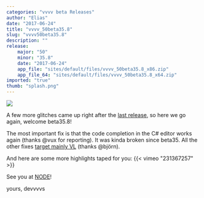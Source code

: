 ```yaml
---
categories: "vvvv beta Releases"
author: "Elias"
date: "2017-06-24"
title: "vvvv_50beta35.8"
slug: "vvvv50beta35.8"
description: ""
release: 
    major: "50"
    minor: "35.8"
    date: "2017-06-24"
    app_file: "sites/default/files/vvvv_50beta35.8_x86.zip"
    app_file_64: "sites/default/files/vvvv_50beta35.8_x64.zip"
imported: "true"
thumb: "splash.png"
---
```



![](splash.png)

A few more glitches came up right after the [last release](/blog/2017/vvvv50beta35.7), so here we go again, welcome beta35.8!

The most important fix is that the code completion in the C# editor works again (thanks @vux for reporting). It was kinda broken since beta35. All the other fixes [target mainly VL](https://betadocs.vvvv.org/changelog/index.html) (thanks @björn).

And here are some more highlights taped for you:
{{< vimeo "231367257" >}}

See you at [NODE](https://17.nodeforum.org/)!

yours,
devvvvs